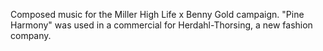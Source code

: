 
Composed music for the Miller High Life x Benny Gold campaign. "Pine Harmony" was used in a commercial for Herdahl-Thorsing, a new fashion company.
